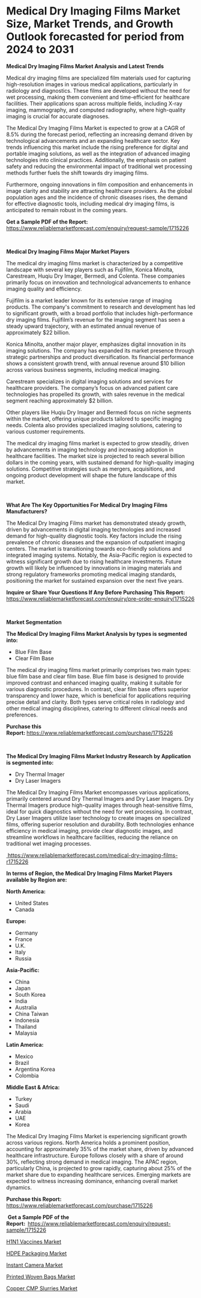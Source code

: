 <p><h1>Medical Dry Imaging Films Market Size, Market Trends, and Growth Outlook forecasted for period from 2024 to 2031</h1></p><p><strong>Medical Dry Imaging Films Market Analysis and Latest Trends</strong></p>
<p><p>Medical dry imaging films are specialized film materials used for capturing high-resolution images in various medical applications, particularly in radiology and diagnostics. These films are developed without the need for wet processing, making them convenient and time-efficient for healthcare facilities. Their applications span across multiple fields, including X-ray imaging, mammography, and computed radiography, where high-quality imaging is crucial for accurate diagnoses.</p><p>The Medical Dry Imaging Films Market is expected to grow at a CAGR of 8.5% during the forecast period, reflecting an increasing demand driven by technological advancements and an expanding healthcare sector. Key trends influencing this market include the rising preference for digital and portable imaging solutions, as well as the integration of advanced imaging technologies into clinical practices. Additionally, the emphasis on patient safety and reducing the environmental impact of traditional wet processing methods further fuels the shift towards dry imaging films.</p><p>Furthermore, ongoing innovations in film composition and enhancements in image clarity and stability are attracting healthcare providers. As the global population ages and the incidence of chronic diseases rises, the demand for effective diagnostic tools, including medical dry imaging films, is anticipated to remain robust in the coming years.</p></p>
<p><strong>Get a Sample PDF of the Report:&nbsp;</strong> <a href="https://www.reliablemarketforecast.com/enquiry/request-sample/1715226?utm_campaign=1080&utm_medium=2&utm_source=Github&utm_content=ia&utm_term=23102024&utm_id=medical-dry-imaging-films">https://www.reliablemarketforecast.com/enquiry/request-sample/1715226</a></p>
<p>&nbsp;</p>
<p><strong>Medical Dry Imaging Films Major Market Players</strong></p>
<p><p>The medical dry imaging films market is characterized by a competitive landscape with several key players such as Fujifilm, Konica Minolta, Carestream, Huqiu Dry Imager, Bermedi, and Colenta. These companies primarily focus on innovation and technological advancements to enhance imaging quality and efficiency.</p><p>Fujifilm is a market leader known for its extensive range of imaging products. The company's commitment to research and development has led to significant growth, with a broad portfolio that includes high-performance dry imaging films. Fujifilm’s revenue for the imaging segment has seen a steady upward trajectory, with an estimated annual revenue of approximately $22 billion.</p><p>Konica Minolta, another major player, emphasizes digital innovation in its imaging solutions. The company has expanded its market presence through strategic partnerships and product diversification. Its financial performance shows a consistent growth trend, with annual revenue around $10 billion across various business segments, including medical imaging.</p><p>Carestream specializes in digital imaging solutions and services for healthcare providers. The company’s focus on advanced patient care technologies has propelled its growth, with sales revenue in the medical segment reaching approximately $2 billion.</p><p>Other players like Huqiu Dry Imager and Bermedi focus on niche segments within the market, offering unique products tailored to specific imaging needs. Colenta also provides specialized imaging solutions, catering to various customer requirements.</p><p>The medical dry imaging films market is expected to grow steadily, driven by advancements in imaging technology and increasing adoption in healthcare facilities. The market size is projected to reach several billion dollars in the coming years, with sustained demand for high-quality imaging solutions. Competitive strategies such as mergers, acquisitions, and ongoing product development will shape the future landscape of this market.</p></p>
<p>&nbsp;</p>
<p><strong>What Are The Key Opportunities For Medical Dry Imaging Films Manufacturers?</strong></p>
<p><p>The Medical Dry Imaging Films market has demonstrated steady growth, driven by advancements in digital imaging technologies and increased demand for high-quality diagnostic tools. Key factors include the rising prevalence of chronic diseases and the expansion of outpatient imaging centers. The market is transitioning towards eco-friendly solutions and integrated imaging systems. Notably, the Asia-Pacific region is expected to witness significant growth due to rising healthcare investments. Future growth will likely be influenced by innovations in imaging materials and strong regulatory frameworks promoting medical imaging standards, positioning the market for sustained expansion over the next five years.</p></p>
<p><strong>Inquire or Share Your Questions If Any Before Purchasing This Report:</strong> <a href="https://www.reliablemarketforecast.com/enquiry/pre-order-enquiry/1715226?utm_campaign=1080&utm_medium=2&utm_source=Github&utm_content=ia&utm_term=23102024&utm_id=medical-dry-imaging-films">https://www.reliablemarketforecast.com/enquiry/pre-order-enquiry/1715226</a></p>
<p>&nbsp;</p>
<p><strong>Market Segmentation</strong></p>
<p><strong>The Medical Dry Imaging Films Market Analysis by types is segmented into:</strong></p>
<p><ul><li>Blue Film Base</li><li>Clear Film Base</li></ul></p>
<p><p>The medical dry imaging films market primarily comprises two main types: blue film base and clear film base. Blue film base is designed to provide improved contrast and enhanced imaging quality, making it suitable for various diagnostic procedures. In contrast, clear film base offers superior transparency and lower haze, which is beneficial for applications requiring precise detail and clarity. Both types serve critical roles in radiology and other medical imaging disciplines, catering to different clinical needs and preferences.</p></p>
<p><strong>Purchase this Report:&nbsp;</strong><a href="https://www.reliablemarketforecast.com/purchase/1715226?utm_campaign=1080&utm_medium=2&utm_source=Github&utm_content=ia&utm_term=23102024&utm_id=medical-dry-imaging-films">https://www.reliablemarketforecast.com/purchase/1715226</a></p>
<p>&nbsp;</p>
<p><strong>The Medical Dry Imaging Films Market Industry Research by Application is segmented into:</strong></p>
<p><ul><li>Dry Thermal Imager</li><li>Dry Laser Imagers</li></ul></p>
<p><p>The Medical Dry Imaging Films Market encompasses various applications, primarily centered around Dry Thermal Imagers and Dry Laser Imagers. Dry Thermal Imagers produce high-quality images through heat-sensitive films, ideal for quick diagnostics without the need for wet processing. In contrast, Dry Laser Imagers utilize laser technology to create images on specialized films, offering superior resolution and durability. Both technologies enhance efficiency in medical imaging, provide clear diagnostic images, and streamline workflows in healthcare facilities, reducing the reliance on traditional wet imaging processes.</p></p>
<p><a href="https://www.reliablemarketforecast.com/medical-dry-imaging-films-r1715226?utm_campaign=1080&utm_medium=2&utm_source=Github&utm_content=ia&utm_term=23102024&utm_id=medical-dry-imaging-films">&nbsp;https://www.reliablemarketforecast.com/medical-dry-imaging-films-r1715226</a></p>
<p><strong>In terms of Region, the Medical Dry Imaging Films Market Players available by Region are:</strong></p>
<p>
    <p> <strong> North America: </strong>
        <ul>
            <li>United States</li>
            <li>Canada</li>
        </ul>
        </p> 
    <p> <strong> Europe: </strong>
        <ul>
            <li>Germany</li>
            <li>France</li>
            <li>U.K.</li>
            <li>Italy</li>
            <li>Russia</li>
        </ul>
        </p> 
    <p> <strong> Asia-Pacific: </strong>
        <ul>
            <li>China</li>
            <li>Japan</li>
            <li>South Korea</li>
            <li>India</li>
            <li>Australia</li>
            <li>China Taiwan</li>
            <li>Indonesia</li>
            <li>Thailand</li>
            <li>Malaysia</li>
        </ul>
        </p> 
    <p> <strong> Latin America: </strong>
        <ul>
            <li>Mexico</li>
            <li>Brazil</li>
            <li>Argentina Korea</li>
            <li>Colombia</li>
        </ul>
        </p> 
    <p> <strong> Middle East & Africa: </strong>
        <ul>
            <li>Turkey</li>
            <li>Saudi</li>
            <li>Arabia</li>
            <li>UAE</li>
            <li>Korea</li>
        </ul>
    </p>
    </p>
<p><p>The Medical Dry Imaging Films Market is experiencing significant growth across various regions. North America holds a prominent position, accounting for approximately 35% of the market share, driven by advanced healthcare infrastructure. Europe follows closely with a share of around 30%, reflecting strong demand in medical imaging. The APAC region, particularly China, is projected to grow rapidly, capturing about 25% of the market share due to expanding healthcare services. Emerging markets are expected to witness increasing dominance, enhancing overall market dynamics.</p></p>
<p><strong>Purchase this Report: </strong><a href="https://www.reliablemarketforecast.com/purchase/1715226?utm_campaign=1080&utm_medium=2&utm_source=Github&utm_content=ia&utm_term=23102024&utm_id=medical-dry-imaging-films">https://www.reliablemarketforecast.com/purchase/1715226</a></p>
<p>&nbsp;<strong>Get a Sample PDF of the Report:&nbsp;&nbsp;</strong><a href="https://www.reliablemarketforecast.com/enquiry/request-sample/1715226?utm_campaign=1080&utm_medium=2&utm_source=Github&utm_content=ia&utm_term=23102024&utm_id=medical-dry-imaging-films">https://www.reliablemarketforecast.com/enquiry/request-sample/1715226</a></p>
<p><strong></strong></p>
<p><p><a href="https://www.linkedin.com/pulse/h1n1-vaccines-market-drivers-challenges-forecast-2024-2031-epa2c?utm_campaign=1080&utm_medium=2&utm_source=Github&utm_content=ia&utm_term=23102024&utm_id=medical-dry-imaging-films">H1N1 Vaccines Market</a></p><p><a href="https://www.linkedin.com/pulse/global-hdpe-packaging-nexus-sector-confluences-regional-catalysts-v1x4e?utm_campaign=1080&utm_medium=2&utm_source=Github&utm_content=ia&utm_term=23102024&utm_id=medical-dry-imaging-films">HDPE Packaging Market</a></p><p><a href="https://github.com/gareyratsepny/Market-Research-Report-List-1/blob/main/instant-camera-market.md?utm_campaign=1080&utm_medium=2&utm_source=Github&utm_content=ia&utm_term=23102024&utm_id=medical-dry-imaging-films">Instant Camera Market</a></p><p><a href="https://www.linkedin.com/pulse/printed-woven-bags-market-size-type-product-global-industry-opuqe?utm_campaign=1080&utm_medium=2&utm_source=Github&utm_content=ia&utm_term=23102024&utm_id=medical-dry-imaging-films">Printed Woven Bags Market</a></p><p><a href="https://github.com/lallietva4l/Market-Research-Report-List-1/blob/main/copper-cmp-slurries-market.md?utm_campaign=1080&utm_medium=2&utm_source=Github&utm_content=ia&utm_term=23102024&utm_id=medical-dry-imaging-films">Copper CMP Slurries Market</a></p></p>